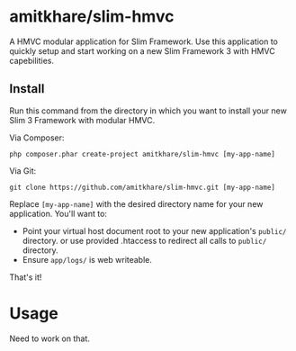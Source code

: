 # amitkhare/slim-hmvc
A HMVC modular application for Slim Framework. Use this application to quickly setup and start working on a new Slim Framework 3 with HMVC capebilities.

## Install

Run this command from the directory in which you want to install your new Slim 3 Framework with modular HMVC.

Via Composer:

    php composer.phar create-project amitkhare/slim-hmvc [my-app-name]

Via Git:

    git clone https://github.com/amitkhare/slim-hmvc.git [my-app-name]

Replace `[my-app-name]` with the desired directory name for your new application. You'll want to:

* Point your virtual host document root to your new application's `public/` directory. or use provided .htaccess to redirect all calls to `public/` directory.
* Ensure `app/logs/` is web writeable.

That's it!

# Usage
Need to work on that.
